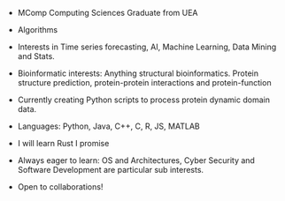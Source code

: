 - MComp Computing Sciences Graduate from UEA 
- Algorithms
- Interests in Time series forecasting, AI, Machine Learning, Data Mining and Stats.
- Bioinformatic interests: Anything structural bioinformatics. Protein structure prediction, protein-protein interactions and protein-function
- Currently creating Python scripts to process protein dynamic domain data. 
- Languages: Python, Java, C++, C, R, JS, MATLAB
- I will learn Rust I promise

- Always eager to learn: OS and Architectures, Cyber Security and Software Development are particular sub interests.
- Open to collaborations!


